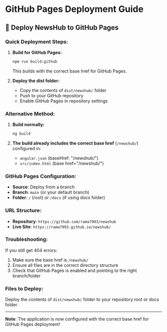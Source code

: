 # GitHub Pages Deployment Guide

## 🚀 Deploy NewsHub to GitHub Pages

### **Quick Deployment Steps:**

1. **Build for GitHub Pages:**
   ```bash
   npm run build:github
   ```
   This builds with the correct base href for GitHub Pages.

2. **Deploy the dist folder:**
   - Copy the contents of `dist/newshub/` folder
   - Push to your GitHub repository
   - Enable GitHub Pages in repository settings

### **Alternative Method:**

1. **Build normally:**
   ```bash
   ng build
   ```

2. **The build already includes the correct base href** (`/newshub/`) configured in:
   - `angular.json` (baseHref: "/newshub/")
   - `src/index.html` (base href="/newshub/")

### **GitHub Pages Configuration:**

- **Source**: Deploy from a branch
- **Branch**: `main` (or your default branch)
- **Folder**: `/` (root) or `/docs` (if using docs folder)

### **URL Structure:**
- **Repository**: `https://github.com/rama7993/newshub`
- **Live Site**: `https://rama7993.github.io/newshub/`

### **Troubleshooting:**

If you still get 404 errors:
1. Make sure the base href is `/newshub/`
2. Ensure all files are in the correct directory structure
3. Check that GitHub Pages is enabled and pointing to the right branch/folder

### **Files to Deploy:**
Deploy the contents of `dist/newshub/` folder to your repository root or docs folder.

---
**Note**: The application is now configured with the correct base href for GitHub Pages deployment!
